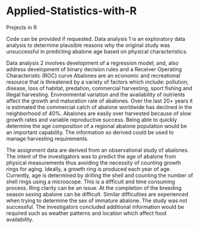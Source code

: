 # Applied-Statistics-with-R
Projects in R

Code can be provided if requested. 
Data analysis 1 is an exploratory data analysis to determine plausible reasons
why the original study was unsuccessful in predicting abalone age based on
physical characteristics. 

Data analysis 2 involves development of a regression model; and, also address
development of binary decision rules and a Receiver Operating Characteristic
(ROC) curve
Abalones are an economic and recreational resource that is threatened by a variety of factors
which include: pollution, disease, loss of habitat, predation, commercial harvesting, sport
fishing and illegal harvesting. Environmental variation and the availability of nutrients affect the
growth and maturation rate of abalones. Over the last 20+ years it is estimated the commercial
catch of abalone worldwide has declined in the neighborhood of 40%. Abalones are easily over
harvested because of slow growth rates and variable reproductive success. Being able to quickly
determine the age composition of a regional abalone population would be an important
capability. The information so derived could be used to manage harvesting requirements.

The assignment data are derived from an observational study of abalones. The intent of the
investigators was to predict the age of abalone from physical measurements thus avoiding the
necessity of counting growth rings for aging. Ideally, a growth ring is produced each year of age.
Currently, age is determined by drilling the shell and counting the number of shell rings using a
microscope. This is a difficult and time consuming process. Ring clarity can be an issue. At the
completion of the breeding season sexing abalone can be difficult. Similar difficulties are
experienced when trying to determine the sex of immature abalone.
The study was not successful. The investigators concluded additional information would be
required such as weather patterns and location which affect food availability.

